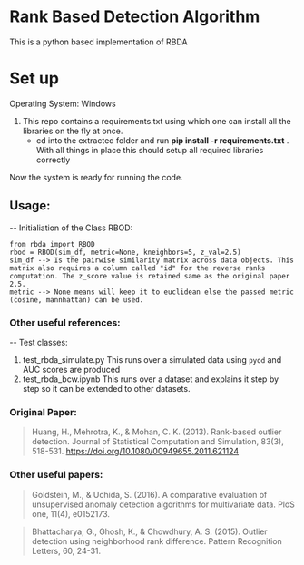 # Rank Based Detection Algorithm
This is a python based implementation of RBDA

# Set up
Operating System: Windows

1. This repo contains a requirements.txt using which one can install all the libraries on the fly at once.
    * cd into the extracted folder and run **pip install -r requirements.txt** . With all things in place this should setup all required libraries correctly

Now the system is ready for running the code.


## Usage:
-- Initialiation of the Class RBOD:
```
from rbda import RBOD
rbod = RBOD(sim_df, metric=None, kneighbors=5, z_val=2.5)
sim_df --> Is the pairwise similarity matrix across data objects. This matrix also requires a column called "id" for the reverse ranks computation. The z_score value is retained same as the original paper 2.5.
metric --> None means will keep it to euclidean else the passed metric (cosine, mannhattan) can be used.
```

### Other useful references:
-- Test classes:
1. test_rbda_simulate.py
   This runs over a simulated data using ```pyod``` and AUC scores are produced
2. test_rbda_bcw.ipynb
   This runs over a dataset and explains it step by step so it can be extended to other datasets.

### Original Paper:
> Huang, H., Mehrotra, K., & Mohan, C. K. (2013). Rank-based outlier detection. Journal of Statistical Computation and Simulation, 83(3), 518-531.
> https://doi.org/10.1080/00949655.2011.621124

### Other useful papers:
> Goldstein, M., & Uchida, S. (2016). A comparative evaluation of unsupervised anomaly detection algorithms for multivariate data. PloS one, 11(4), e0152173.

> Bhattacharya, G., Ghosh, K., & Chowdhury, A. S. (2015). Outlier detection using neighborhood rank difference. Pattern Recognition Letters, 60, 24-31.